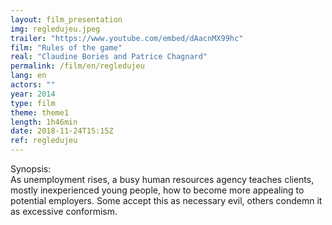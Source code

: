 ```yaml
---
layout: film_presentation
img: regledujeu.jpeg
trailer: "https://www.youtube.com/embed/dAacnMX99hc"
film: "Rules of the game"
real: "Claudine Bories and Patrice Chagnard"
permalink: /film/en/regledujeu
lang: en
actors: ""
year: 2014
type: film
theme: theme1
length: 1h46min
date: 2018-11-24T15:15Z
ref: regledujeu
---
```

<span class="name"> Synopsis:</span> <br/>
<span class="resumefilm"> As unemployment rises, a busy human resources agency teaches clients, mostly inexperienced young people, how to become more appealing to potential employers. Some accept this as necessary evil, others condemn it as excessive conformism.</span>
